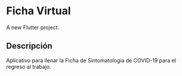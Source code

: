 # Ficha Virtual

A new Flutter project.

## Descripción

Aplicativo para llenar la Ficha de Sintomatologia de COVID-19 para el regreso al trabajo.

